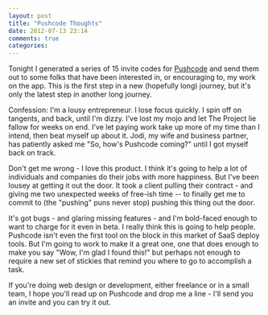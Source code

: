 ```yaml
---
layout: post
title: "Pushcode Thoughts"
date: 2012-07-13 23:14
comments: true
categories:
---
```


Tonight I generated a series of 15 invite codes for [Pushcode](https://pushco.de) and send them out to some folks that have been interested in, or encouraging to, my work on the app. This is the first step in a new (hopefully long) journey, but it's only the latest step in another long journey.

Confession: I'm a lousy entrepreneur. I lose focus quickly. I spin off on tangents, and back, until I'm dizzy. I've lost my mojo and let The Project lie fallow for weeks on end. I've let paying work take up more of my time than I intend, then beat myself up about it. Jodi, my wife and business partner, has patiently asked me "So, how's Pushcode coming?" until I got myself back on track.

Don't get me wrong - I love this product. I think it's going to help a lot of individuals and companies do their jobs with more happiness. But I've been lousey at getting it out the door. It took a client pulling their contract - and giving me two unexpected weeks of free-ish time -- to finally get me to commit to (the "pushing" puns never stop) pushing this thing out the door.

It's got bugs - and glaring missing features - and I'm bold-faced enough to want to charge for it even in beta. I really think this is going to help people. Pushcode isn't even the first tool on the block in this market of SaaS deploy tools. But I'm going to work to make it a great one, one that does enough to make you say "Wow, I'm glad I found this!" but perhaps not enough to require a new set of stickies that remind you where to go to accomplish a task.

If you're doing web design or development, either freelance or in a small team, I hope you'll read up on Pushcode and drop me a line - I'll send you an invite and you can try it out.